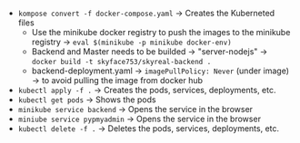 - `kompose convert -f docker-compose.yaml` -> Creates the Kuberneted files
  - Use the minikube docker registry to push the images to the minikube registry -> `eval $(minikube -p minikube docker-env)`
  - Backend and Master needs to be builded -> "server-nodejs" -> `docker build -t skyface753/skyreal-backend .`
  - backend-deployment.yaml -> `imagePullPolicy: Never` (under image) -> to avoid pulling the image from docker hub
- `kubectl apply -f .` -> Creates the pods, services, deployments, etc.
- `kubectl get pods` -> Shows the pods
- `minikube service backend` -> Opens the service in the browser
- `miniube service pypmyadmin` -> Opens the service in the browser
- `kubectl delete -f .` -> Deletes the pods, services, deployments, etc.
